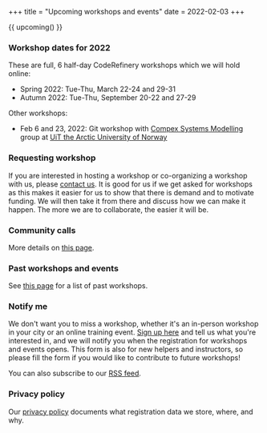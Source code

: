 +++
title = "Upcoming workshops and events"
date = 2022-02-03
+++

{{ upcoming() }}


### Workshop dates for 2022

These are full, 6 half-day CodeRefinery workshops which we will hold online:

<!-- If you edit this section, also update the date on top of this page. This
is important for RSS feed. -->

- Spring 2022: Tue-Thu, March 22-24 and 29-31
- Autumn 2022: Tue-Thu, September 20-22 and 27-29

Other workshops:

- Feb 6 and 23, 2022: Git workshop with [Compex Systems Modelling](https://site.uit.no/cosmo/) group at [UiT the Arctic University of Norway](https://uit.no/)


### Requesting workshop

If you are interested in hosting a workshop or co-organizing a workshop with
us, please [contact us](/organization/contact/). It is good for us if we get
asked for workshops as this makes it easier for us to show that there is demand
and to motivate funding. We will then take it from there and discuss how we can
make it happen. The more we are to collaborate, the easier it will be.


### Community calls

More details on [this page](/about/community-call/).


### Past workshops and events

See [this page](/workshops/past/) for a list of past workshops.


### Notify me

We don't want you to miss a workshop, whether it's an in-person
workshop in your city or an online training event. [Sign up
here](https://indico.neic.no/event/135/surveys/36) and tell us what
you're interested in, and we will notify you when the registration for
workshops and events opens. This form is also for new
helpers and instructors, so please fill the form if you would like to
contribute to future workshops!

You can also subscribe to our [RSS feed](/atom.xml).


### Privacy policy

Our [privacy policy](/privacy-policy/)
documents what registration data we store, where, and why.
